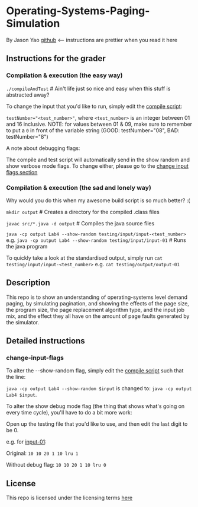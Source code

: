 # Operating-Systems-Paging-Simulation

By Jason Yao [github](https://www.github.com/JasonYao/Operating-Systems-Paging-Simulation) <-- instructions are prettier when you read it here

## Instructions for the grader

### Compilation & execution (the easy way)

`./compileAndTest` # Ain't life just so nice and easy when this stuff is abstracted away?

To change the input that you'd like to run, simply edit the [compile script](compileAndTest.sh):

`testNumber="<test_number>"`, where `<test_number>` is an integer between 01 and 16 inclusive. NOTE: for values between 01 & 09,
make sure to remember to put a `0` in front of the variable string (GOOD: testNumber="08", BAD: testNumber="8")

A note about debugging flags:

The compile and test script will automatically send in the show random and show verbose mode flags. To change either, please go to the 
[change input flags section](#change-input-flags)

### Compilation & execution (the sad and lonely way)

Why would you do this when my awesome build script is so much better? :(

`mkdir output` # Creates a directory for the compiled .class files

`javac src/*.java -d output` # Compiles the java source files

`java -cp output Lab4 --show-random testing/input/input-<test_number>` e.g. `java -cp output Lab4 --show-random testing/input/input-01` # Runs the java program

To quickly take a look at the standardised output, simply run `cat testing/input/input-<test_number>` e.g. `cat testing/output/output-01`

## Description

This repo is to show an understanding of operating-systems level demand paging, by simulating pagination, and showing the effects of the page size,
the  program size, the page replacement algorithm type, and the input job mix, and the effect they all have on the amount of page faults generated by the simulator.

## Detailed instructions

### change-input-flags

To alter the --show-random flag, simply edit the [compile script](compileAndTest.sh) such that the line:

`java -cp output Lab4 --show-random $input` is changed to: `java -cp output Lab4 $input`.

To alter the show debug mode flag (the thing that shows what's going on every time cycle), you'll have to do a bit more work:

Open up the testing file that you'd like to use, and then edit the last digit to be 0.

e.g. for [input-01](testing/input/input-01):

Original: `10 10 20 1 10 lru 1`

Without debug flag: `10 10 20 1 10 lru 0`

## License

This repo is licensed under the licensing terms [here](LICENSE)
